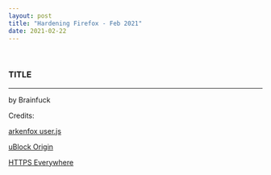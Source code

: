 ```yaml
---
layout: post
title: "Hardening Firefox - Feb 2021"
date: 2021-02-22
---
```


<br>

### TITLE





---

by Brainfuck

Credits:

[arkenfox user.js](https://github.com/arkenfox/user.js)

[uBlock Origin](https://ublockorigin.com/)

[HTTPS Everywhere](https://www.eff.org/https-everywhere)
